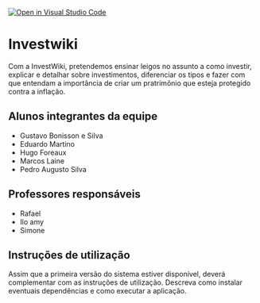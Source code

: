 [![Open in Visual Studio Code](https://classroom.github.com/assets/open-in-vscode-718a45dd9cf7e7f842a935f5ebbe5719a5e09af4491e668f4dbf3b35d5cca122.svg)](https://classroom.github.com/online_ide?assignment_repo_id=10911799&assignment_repo_type=AssignmentRepo)
 # Investwiki
Com a InvestWiki, pretendemos ensinar leigos no assunto a como investir, explicar e detalhar sobre investimentos, diferenciar os tipos e fazer com que entendam a importância de criar um pratrimônio que esteja protegido contra a inflação.
## Alunos integrantes da equipe

* Gustavo Bonisson e Silva
* Eduardo Martino
* Hugo Foreaux
* Marcos Laine
* Pedro Augusto Silva

## Professores responsáveis

* Rafael
* Ilo amy
* Simone

## Instruções de utilização

Assim que a primeira versão do sistema estiver disponível, deverá complementar com as instruções de utilização. Descreva como instalar eventuais dependências e como executar a aplicação.
